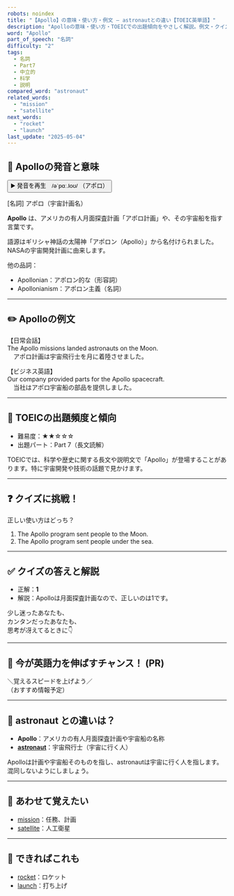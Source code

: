 ```yaml
---
robots: noindex
title: "【Apollo】の意味・使い方・例文 ― astronautとの違い【TOEIC英単語】"
description: "Apolloの意味・使い方・TOEICでの出題傾向をやさしく解説。例文・クイズ付きでastronautとの違いもわかりやすく学べます。"
word: "Apollo"
part_of_speech: "名詞"
difficulty: "2"
tags:
  - 名詞
  - Part7
  - 中立的
  - 科学
  - 説明
compared_word: "astronaut"
related_words:
  - "mission"
  - "satellite"
next_words:
  - "rocket"
  - "launch"
last_update: "2025-05-04"
---
```


## 🔰 Apolloの発音と意味

<button class="play-audio" onclick="playTTS('Apollo')">
  <span class="play-audio-main">
    ▶️ 発音を再生　/əˈpɑː.loʊ/
  </span>
  <span class="play-audio-sub">
    （アポロ）
  </span>
</button>

[名詞] アポロ（宇宙計画名）

**Apollo** は、アメリカの有人月面探査計画「アポロ計画」や、その宇宙船を指す言葉です。

語源はギリシャ神話の太陽神「アポロン（Apollo）」から名付けられました。NASAの宇宙開発計画に由来します。

他の品詞：  
- Apollonian：アポロン的な（形容詞）
- Apollonianism：アポロン主義（名詞）

---

## ✏️ Apolloの例文

【日常会話】  
The Apollo missions landed astronauts on the Moon.  
　アポロ計画は宇宙飛行士を月に着陸させました。

【ビジネス英語】  
Our company provided parts for the Apollo spacecraft.  
　当社はアポロ宇宙船の部品を提供しました。

---

## 🎯 TOEICの出題頻度と傾向

- 難易度：★★☆☆☆
- 出題パート：Part 7（長文読解）

TOEICでは、科学や歴史に関する長文や説明文で「Apollo」が登場することがあります。特に宇宙開発や技術の話題で見かけます。

---

## ❓ クイズに挑戦！

正しい使い方はどっち？

1. The Apollo program sent people to the Moon.  
2. The Apollo program sent people under the sea.

---

## ✅ クイズの答えと解説

- 正解：**1**
- 解説：Apolloは月面探査計画なので、正しいのは1です。

少し迷ったあなたも、  
カンタンだったあなたも、  
思考が冴えてるときに👇️

---

## 🚀 今が英語力を伸ばすチャンス！ (PR)

<div class="info-center">
＼覚えるスピードを上げよう／<br>  
（おすすめ情報予定）
</div>

---

## 🤔  astronaut との違いは？

- **Apollo**：アメリカの有人月面探査計画や宇宙船の名称
- **[astronaut](/word/astronaut)**：宇宙飛行士（宇宙に行く人）

Apolloは計画や宇宙船そのものを指し、astronautは宇宙に行く人を指します。混同しないようにしましょう。

---

## 🧩 あわせて覚えたい

- [mission](/word/mission)：任務、計画
- [satellite](/word/satellite)：人工衛星

---

## 📖 できればこれも

- [rocket](/word/rocket)：ロケット
- [launch](/word/launch)：打ち上げ

<!-- cvid: aid15_bid17 -->
